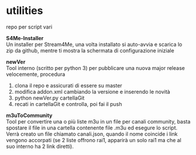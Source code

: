 # utilities
repo per script vari

<b>S4Me-Installer</b><br>
Un installer per Stream4Me, una volta installato si auto-avvia e scarica lo zip da github, mentre ti mostra la schermata di configurazione iniziale<br>

<b>newVer</b><br>
Tool interno (scritto per python 3) per pubblicare una nuova major release velocemente, procedura
  1) clona il repo e assicurati di essere su master
  2) modifica addon.xml cambiando la versione e inserendo le novità
  3) python newVer.py cartellaGit
  4) recati in cartellaGit e controlla, poi fai il push

<b>m3uToCommunity</b><br>
Tool per convertire una o più liste m3u in un file per canali community, basta spostare il file in una cartella contenente file .m3u ed esegure lo script.
Verrà creato un file chiamato canali.json, quando il nome coincide i link vengono accorpati (se 2 liste offrono rai1, apparirà un solo rai1 ma che al suo interno ha 2 link diretti).<br>

[//]: # (Questo file dovrà poi essere integrato seguendo la <a href="https://telegra.ph/Guida-Community-Channel-KoD-07-06">guida</a>)
